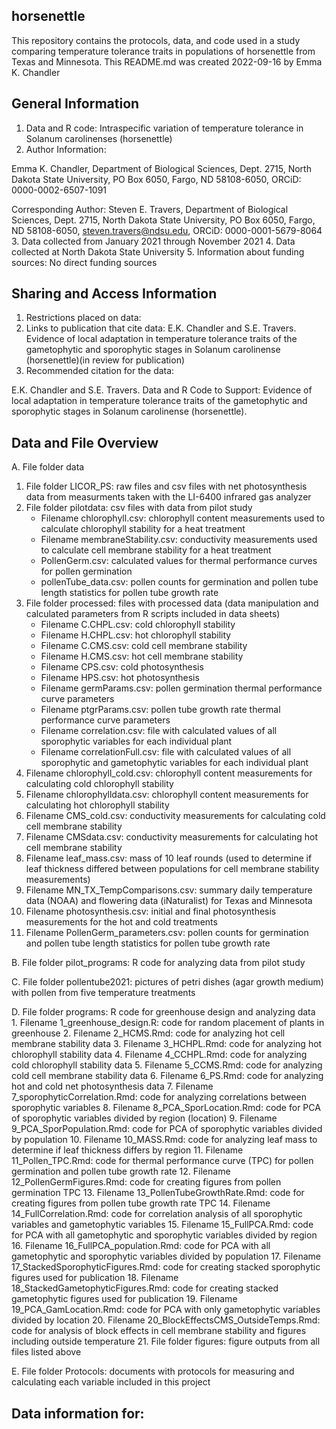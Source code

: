 ## horsenettle
This repository contains the protocols, data, and code used in a study comparing temperature tolerance traits in populations of horsenettle from Texas and Minnesota.
This README.md was created 2022-09-16 by Emma K. Chandler
## General Information
1. Data and R code: Intraspecific variation of temperature tolerance in Solanum carolinenses (horsenettle)
2. Author Information:

Emma K. Chandler, Department of Biological Sciences, Dept. 2715, North Dakota State University, PO Box 6050, Fargo, ND 58108-6050, ORCiD: 0000-0002-6507-1091

Corresponding Author: Steven E. Travers, Department of Biological Sciences, Dept. 2715, North Dakota State University, PO Box 6050, Fargo, ND 58108-6050, steven.travers@ndsu.edu, ORCiD: 0000-0001-5679-8064
3. Data collected from January 2021 through November 2021
4. Data collected at North Dakota State University
5. Information about funding sources: No direct funding sources
## Sharing and Access Information
1. Restrictions placed on data:
2. Links to publication that cite data: E.K. Chandler and S.E. Travers. Evidence of local adaptation in temperature tolerance traits of the gametophytic and sporophytic stages in Solanum carolinense (horsenettle)(in review for publication)
3. Recommended citation for the data:

E.K. Chandler and S.E. Travers. Data and R Code to Support: Evidence of local adaptation in temperature tolerance traits of the gametophytic and sporophytic stages in Solanum carolinense (horsenettle).
## Data and File Overview
A. File folder data  
   1. File folder LICOR_PS: raw files and csv files with net photosynthesis data from measurments taken with the LI-6400 infrared gas analyzer
   2. File folder pilotdata: csv files with data from pilot study
        * Filename chlorophyll.csv: chlorophyll content measurements used to calculate chlorophyll stability for a heat treatment
        * Filename membraneStability.csv: conductivity measurements used to calculate cell membrane stability for a heat treatment
        * PollenGerm.csv: calculated values for thermal performance curves for pollen germination
        * pollenTube_data.csv: pollen counts for germination and pollen tube length statistics for pollen tube growth rate
   3. File folder processed: files with processed data (data manipulation and calculated parameters from R scripts included in data sheets)
        * Filename C.CHPL.csv: cold chlorophyll stability
        * Filename H.CHPL.csv: hot chlorophyll stability
        * Filename C.CMS.csv: cold cell membrane stability
        * Filename H.CMS.csv: hot cell membrane stability
        * Filename CPS.csv: cold photosynthesis
        * Filename HPS.csv: hot photosynthesis
        * Filename germParams.csv: pollen germination thermal performance curve parameters
        * Filename ptgrParams.csv: pollen tube growth rate thermal performance curve parameters
        * Filename correlation.csv: file with calculated values of all sporophytic variables for each individual plant
        * Filename correlationFull.csv: file with calculated values of all sporophytic and gametophytic variables for each individual plant
   4. Filename chlorophyll_cold.csv: chlorophyll content measurements for calculating cold chlorophyll stability
   5. Filename chlorophylldata.csv: chlorophyll content measurements for calculating hot chlorophyll stability
   6. Filename CMS_cold.csv: conductivity measurements for calculating cold cell membrane stability
   7. Filename CMSdata.csv: conductivity measurements for calculating hot cell membrane stability
   8. Filename leaf_mass.csv: mass of 10 leaf rounds (used to determine if leaf thickness differed between populations for cell membrane stability measurements)
   9. Filename MN_TX_TempComparisons.csv: summary daily temperature data (NOAA) and flowering data (iNaturalist) for Texas and Minnesota 
   10. Filename photosynthesis.csv: initial and final photosynthesis measurements for the hot and cold treatments
   11. Filename PollenGerm_parameters.csv: pollen counts for germination and pollen tube length statistics for pollen tube growth rate
   
B. File folder pilot_programs: R code for analyzing data from pilot study

C. File folder pollentube2021: pictures of petri dishes (agar growth medium) with pollen from five temperature treatments

D. File folder programs: R code for greenhouse design and analyzing data  
    1. Filename 1_greenhouse_design.R: code for random placement of plants in greenhouse
    2. Filename 2_HCMS.Rmd: code for analyzing hot cell membrane stability data
    3. Filename 3_HCHPL.Rmd: code for analyzing hot chlorophyll stability data
    4. Filename 4_CCHPL.Rmd: code for analyzing cold chlorophyll stability data
    5. Filename 5_CCMS.Rmd: code for analyzing cold cell membrane stability data
    6. Filename 6_PS.Rmd: code for analyzing hot and cold net photosynthesis data
    7. Filename 7_sporophyticCorrelation.Rmd: code for analyzing correlations between sporophytic variables
    8. Filename 8_PCA_SporLocation.Rmd: code for PCA of sporophytic variables divided by region (location)
    9. Filename 9_PCA_SporPopulation.Rmd: code for PCA of sporophytic variables divided by population
    10. Filename 10_MASS.Rmd: code for analyzing leaf mass to determine if leaf thickness differs by region
    11. Filename 11_Pollen_TPC.Rmd: code for thermal performance curve (TPC) for pollen germination and pollen tube growth rate
    12. Filename 12_PollenGermFigures.Rmd: code for creating figures from pollen germination TPC
    13. Filename 13_PollenTubeGrowthRate.Rmd: code for creating figures from pollen tube growth rate TPC
    14. Filename 14_FullCorrelation.Rmd: code for correlation analysis of all sporophytic variables and gametophytic variables
    15. Filename 15_FullPCA.Rmd: code for PCA with all gametophytic and sporophytic variables divided by region
    16. Filename 16_FullPCA_population.Rmd: code for PCA with all gametophytic and sporophytic variables divided by population
    17. Filename 17_StackedSporophyticFigures.Rmd: code for creating stacked sporophytic figures used for publication
    18. Filename 18_StackedGametophyticFigures.Rmd: code for creating stacked gametophytic figures used for publication
    19. Filename 19_PCA_GamLocation.Rmd: code for PCA with only gametophytic variables divided by location
    20. Filename 20_BlockEffectsCMS_OutsideTemps.Rmd: code for analysis of block effects in cell membrane stability and figures including outside temperature
    21. File folder figures: figure outputs from all files listed above

E. File folder Protocols: documents with protocols for measuring and calculating each variable included in this project
      
## Data information for: 



